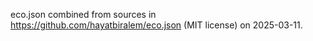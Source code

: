eco.json combined from sources in https://github.com/hayatbiralem/eco.json (MIT license) on 2025-03-11.